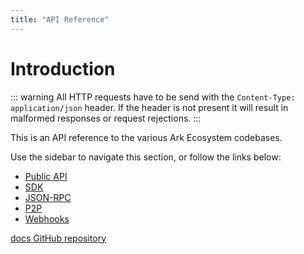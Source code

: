 ```yaml
---
title: "API Reference"
---
```


# Introduction

::: warning
All HTTP requests have to be send with the `Content-Type: application/json` header. If the header is not present it will result in malformed responses or request rejections.
:::

This is an API reference to the various Ark Ecosystem codebases.

Use the sidebar to navigate this section, or follow the links below:

* [Public API](/api/public/)
* [SDK](/api/sdk/)
* [JSON-RPC](/api/json-rpc/)
* [P2P](/api/p2p/)
* [Webhooks](/api/webhooks/)

[docs GitHub repository](https://github.com/ArkEcosystem/docs)
